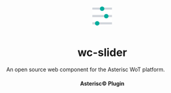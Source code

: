 <div align="center">
  <a href="https://asterisc.io" target="_blank" >
    <img height="50" src="src/assets/icon.svg" style="margin: 12px 0px">
  </a>

  <h1>wc-slider</h1>
</div>

An open source web component for the Asterisc WoT platform.

<div align="center">
  <h4>Asterisc© Plugin</h4>
</div>
